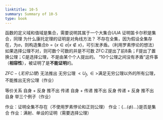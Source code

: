 ```yaml
---
linktitle: 10-5
summary: Summary of 10-5
type: book
---
```

函数的定义域和值域是集合，需要说明其属于一个大集合$UUA$
证明笛卡尔积是集合，同理
为什么康托定理的证明是对角线方法？
不存在全集，因为假设全集存在，为$a$，则构造集合$b=\lbrace x \in a|x \notin x \rbrace$，可引发矛盾。（利用罗素悖论的想法）
如果选择公理不对，则可数个可数的并是不可数
ZFC:Z提出了前8条；F提出了置换公理；C是选择公理，不是由某个个人提出的。
“10个公理之间没有矛盾”这件事（**相容性**），被证明了是**不能证明**的。

$ZFC-\lbrace 无穷公理 \rbrace$ 无法推出 无穷公理
$<U_{f}, \in>$满足无穷公理以外的所有公理，不能推出无穷公理（作业）

等价关系
自身 + 反身 推不出 传递
自身 + 传递 推不出 反身
传递 + 反身 推不出 自身 
举三个例子（作业）

作业：证明全集不存在（不使用罗素悖论和正则公理）
作业：{...{$\phi$}...}是否是集合
作业：满射、单设的证明（需要选择公理）
